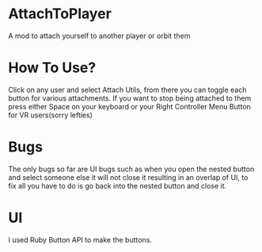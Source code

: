 # AttachToPlayer

A mod to attach yourself to another player or orbit them

# How To Use?

Click on any user and select Attach Utils, from there you can toggle each button for various attachments. If you want to stop being attached to them press either Space on your keyboard or your Right Controller Menu Button for VR users(sorry lefties)

# Bugs

The only bugs so far are UI bugs such as when you open the nested button and select someone else it will not close it resulting in an overlap of UI, to fix all you have to do is go back into the nested button and close it.

# UI
I used Ruby Button API to make the buttons.
